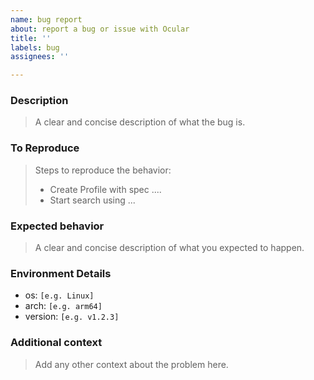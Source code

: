 ```yaml
---
name: bug report
about: report a bug or issue with Ocular
title: ''
labels: bug
assignees: ''

---
```


### Description 

>  A clear and concise description of what the bug is.

### To Reproduce

> Steps to reproduce the behavior:
> - Create Profile with spec ....
> - Start search using ...

### Expected behavior

> A clear and concise description of what you expected to happen.

### Environment Details

- os: `[e.g. Linux]`
- arch: `[e.g. arm64]`
- version: `[e.g. v1.2.3]`


### Additional context
> Add any other context about the problem here.
